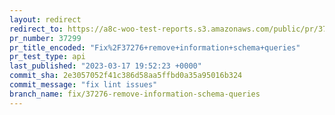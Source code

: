 ```yaml
---
layout: redirect
redirect_to: https://a8c-woo-test-reports.s3.amazonaws.com/public/pr/37299/api/index.html
pr_number: 37299
pr_title_encoded: "Fix%2F37276+remove+information+schema+queries"
pr_test_type: api
last_published: "2023-03-17 19:52:23 +0000"
commit_sha: 2e3057052f41c386d58aa5ffbd0a35a95016b324
commit_message: "fix lint issues"
branch_name: fix/37276-remove-information-schema-queries
---
```

